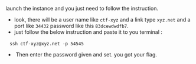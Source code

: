 launch the instance and you just need to follow the instruction.

- look, there will be a user name like `ctf-xyz` and a link type `xyz.net` and a port like `34432` password like this `83dcewdwdfb7`.
- just follow the below instruction and paste it to you terminal : 

&nbsp;` ssh ctf-xyz@xyz.net -p 54545`

-  Then enter the password given and set. you got your flag.